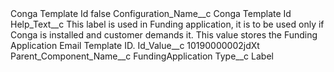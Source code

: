 <?xml version="1.0" encoding="UTF-8"?>
<CustomMetadata xmlns="http://soap.sforce.com/2006/04/metadata" xmlns:xsi="http://www.w3.org/2001/XMLSchema-instance" xmlns:xsd="http://www.w3.org/2001/XMLSchema">
    <label>Conga Template Id</label>
    <protected>false</protected>
    <values>
        <field>Configuration_Name__c</field>
        <value xsi:type="xsd:string">Conga Template Id</value>
    </values>
    <values>
        <field>Help_Text__c</field>
        <value xsi:type="xsd:string">This label is used in Funding application, it is to be used only if Conga is installed and customer demands it. This value stores the Funding Application Email Template ID.</value>
    </values>
    <values>
        <field>Id_Value__c</field>
        <value xsi:type="xsd:string">10190000002jdXt</value>
    </values>
    <values>
        <field>Parent_Component_Name__c</field>
        <value xsi:type="xsd:string">FundingApplication</value>
    </values>
    <values>
        <field>Type__c</field>
        <value xsi:type="xsd:string">Label</value>
    </values>
</CustomMetadata>

